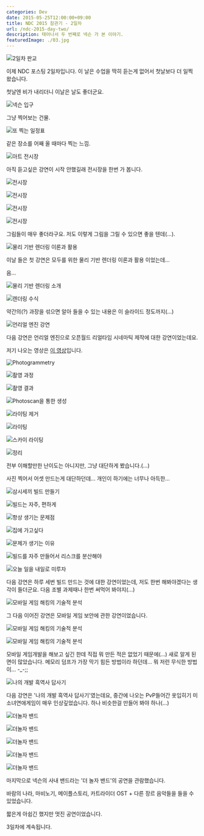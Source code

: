 ```yaml
---
categories: Dev
date: 2015-05-25T12:00:00+09:00
title: NDC 2015 참관기 - 2일차
url: /ndc-2015-day-two/
description: 태어나서 두 번째로 넥슨 가 본 이야기.
featuredImage: ./03.jpg
---
```


![2일차 판교](01.jpg)

이제 NDC 포스팅 2일차입니다. 이 날은 수업을 딱히 듣는게 없어서 첫날보다 더 일찍 왔습니다.

첫날엔 비가 내리더니 이날은 날도 좋더군요.

![넥슨 입구](02.jpg)

그냥 찍어보는 건물.

![또 찍는 일정표](03.jpg)

같은 장소를 어째 올 때마다 찍는 느낌.

![아트 전시장](04.jpg)

아직 듣고싶은 강연이 시작 안했길래 전시장을 한번 가 봅니다.

![전시장](05.jpg)

![전시장](06.jpg)

![전시장](07.jpg)

![전시장](08.jpg)

그림들이 매우 좋더라구요. 저도 이렇게 그림을 그릴 수 있으면 좋을 텐데(...).

![물리 기반 렌더링 이론과 활용](09.jpg)

이날 들은 첫 강연은 모두를 위한 물리 기반 렌더링 이론과 활용 이었는데...

음...

![물리 기반 렌더링 소개](10.jpg)

![렌더링 수식](11.jpg)

약간의(?) 과장을 섞으면 알아 들을 수 있는 내용은 이 슬라이드 정도까지(...)

![언리얼 엔진 강연](12.jpg)

다음 강연은 언리얼 엔진으로 오픈월드 리얼타임 시네마틱 제작에 대한 강연이었는데요.

저기 나오는 영상은 [이 영상](http://www.youtube.com/watch?v=0zjPiGVSnfI)입니다.

![Photogrammetry](13.jpg)

![촬영 과정](14.jpg)

![촬영 결과](15.jpg)

![Photoscan을 통한 생성](16.jpg)

![라이팅 제거](17.jpg)

![라이팅](18.jpg)

![스카이 라이팅](19.jpg)

![정리](20.jpg)

전부 이해할만한 난이도는 아니지만, 그냥 대단하게 봤습니다.(...)

사진 찍어서 어셋 만드는게 대단하던데... 개인이 하기에는 너무나 아득한...

![삼시세끼 빌드 만들기](21.jpg)

![빌드는 자주, 편하게](22.jpg)

![항상 생기는 문제점](23.jpg)

![집에 가고싶다](24.jpg)

![문제가 생기는 이유](25.jpg)

![빌드를 자주 만들어서 리스크를 분산해야](26.jpg)

![오늘 일을 내일로 미루자](27.jpg)

다음 강연은 하루 세번 빌드 만드는 것에 대한 강연이었는데, 저도 한번 해봐야겠다는 생각이 들더군요. 다음 조별 과제때나 한번 써먹어 봐야지(...)

![모바일 게임 해킹의 기술적 분석](28.jpg)

그 다음 이어진 강연은 모바일 게임 보안에 관한 강연이었습니다.

![모바일 게임 해킹의 기술적 분석](29.jpg)

![모바일 게임 해킹의 기술적 분석](30.jpg)

모바일 게임개발을 해보고 싶긴 한데 직접 뭐 만든 적은 없었기 때문에(...) 새로 알게 된 면이 많았습니다. 메모리 덤프가 가장 막기 힘든 방법이라 하던데... 뭐 저런 무식한 방법이... -\_-;;

![나의 개발 흑역사 답사기](31.jpg)

다음 강연은 '나의 개발 흑역사 답사기'였는데요, 중간에 나오는 PvP들어간 옷입히기 미소녀연애게임이 매우 인상깊었습니다. 하나 비슷한걸 만들어 봐야 하나(...)

![더놀자 밴드](32.jpg)

![더놀자 밴드](33.jpg)

![더놀자 밴드](34.jpg)

![더놀자 밴드](35.jpg)

![더놀자 밴드](36.jpg)

마지막으로 넥슨의 사내 밴드라는 '더 놀자 밴드'의 공연을 관람했습니다.

바람의 나라, 마비노기, 메이플스토리, 카트라이더 OST + 다른 장르 음악들을 들을 수 있었습니다.

짧은게 아쉽긴 했지만 멋진 공연이었습니다.

3일차에 계속됩니다.
